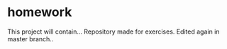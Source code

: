 # homework
This project will contain...
Repository made for exercises.
Edited again in master branch..
